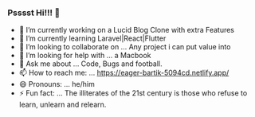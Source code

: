 ### Psssst Hi!!! 👋

- 🔭 I’m currently working on a Lucid Blog Clone with extra Features
- 🌱 I’m currently learning Laravel|React|Flutter
- 👯 I’m looking to collaborate on ... Any project i can put value into
- 🤔 I’m looking for help with ... a Macbook
- 💬 Ask me about ... Code, Bugs and football.
- 📫 How to reach me: ... https://eager-bartik-5094cd.netlify.app/
- 😄 Pronouns: ... he/him
- ⚡ Fun fact: ... The illiterates of the 21st century is those who refuse to learn, unlearn and relearn.
